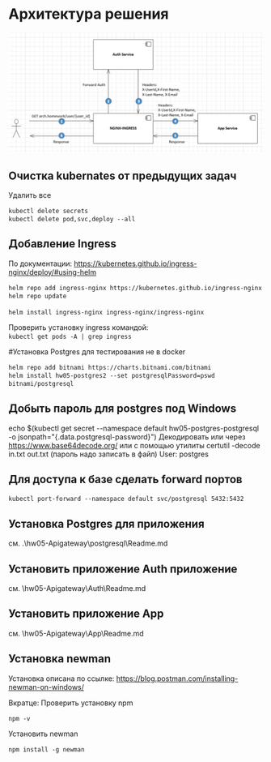 
# Архитектура решения

![components.png](./README.assets/components.png)

## Очистка kubernates от предыдущих задач

Удалить все
```
kubectl delete secrets
kubectl delete pod,svc,deploy --all
```

## Добавление Ingress

По документации: https://kubernetes.github.io/ingress-nginx/deploy/#using-helm
```
helm repo add ingress-nginx https://kubernetes.github.io/ingress-nginx
helm repo update

helm install ingress-nginx ingress-nginx/ingress-nginx
```

Проверить установку ingress командой:  
`kubectl get pods -A | grep ingress`

#Установка Postgres для тестирования не в docker
```
helm repo add bitnami https://charts.bitnami.com/bitnami
helm install hw05-postgres2 --set postgresqlPassword=pswd bitnami/postgresql 
```

## Добыть пароль для postgres под Windows
echo $(kubectl get secret --namespace default hw05-postgres-postgresql -o jsonpath="{.data.postgresql-password}")
Декодировать или через https://www.base64decode.org/ или с помощью утилиты certutil -decode in.txt out.txt (пароль надо записать в файл)
User: postgres

## Для доступа к базе сделать forward портов
```
kubectl port-forward --namespace default svc/postgresql 5432:5432
```

## Установка Postgres для приложения
см. .\hw05-Apigateway\postgresql\Readme.md

## Установить приложение Auth приложение
см. \hw05-Apigateway\Auth\Readme.md

## Установить приложение App
см. \hw05-Apigateway\App\Readme.md

## Установка newman
Установка описана по ссылке: 
https://blog.postman.com/installing-newman-on-windows/

Вкратце: 
Проверить установку npm
```
npm -v
```

Установить newman
```
npm install -g newman
```
